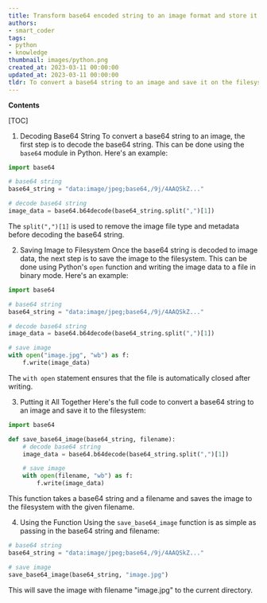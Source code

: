 ```yaml
---
title: Transform base64 encoded string to an image format and store it onto the file system
authors:
- smart_coder
tags:
- python
- knowledge
thumbnail: images/python.png
created_at: 2023-03-11 00:00:00
updated_at: 2023-03-11 00:00:00
tldr: To convert a base64 string to an image and save it on the filesystem in Python, use the `base64` and `PIL` modules, decode the base64 string, initialize a `BytesIO` object, create a new `Image` object from the bytes and save it using the `save()` method.
---
```


**Contents**

[TOC]

1. Decoding Base64 String
To convert a base64 string to an image, the first step is to decode the base64 string. This can be done using the `base64` module in Python. Here's an example:

```python
import base64

# base64 string
base64_string = "data:image/jpeg;base64,/9j/4AAQSkZ..."

# decode base64 string
image_data = base64.b64decode(base64_string.split(",")[1])
```

The `split(",")[1]` is used to remove the image file type and metadata before decoding the base64 string.

2. Saving Image to Filesystem
Once the base64 string is decoded to image data, the next step is to save the image to the filesystem. This can be done using Python's `open` function and writing the image data to a file in binary mode. Here's an example:

```python
import base64

# base64 string
base64_string = "data:image/jpeg;base64,/9j/4AAQSkZ..."

# decode base64 string
image_data = base64.b64decode(base64_string.split(",")[1])

# save image
with open("image.jpg", "wb") as f:
    f.write(image_data)
```

The `with open` statement ensures that the file is automatically closed after writing.

3. Putting it All Together
Here's the full code to convert a base64 string to an image and save it to the filesystem:

```python
import base64

def save_base64_image(base64_string, filename):
    # decode base64 string
    image_data = base64.b64decode(base64_string.split(",")[1])

    # save image
    with open(filename, "wb") as f:
        f.write(image_data)
```

This function takes a base64 string and a filename and saves the image to the filesystem with the given filename.

4. Using the Function
Using the `save_base64_image` function is as simple as passing in the base64 string and filename:

```python
# base64 string
base64_string = "data:image/jpeg;base64,/9j/4AAQSkZ..."

# save image
save_base64_image(base64_string, "image.jpg")
```

This will save the image with filename "image.jpg" to the current directory.
